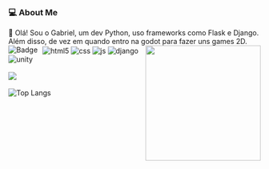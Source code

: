 <h3>💻 About Me </h3>
👋 Olá! Sou o Gabriel, um dev Python, uso frameworks como Flask e Django. Além disso, de vez em quando entro na godot para fazer uns games 2D. 

<img align='right' src="https://media.giphy.com/media/M9gbBd9nbDrOTu1Mqx/giphy.gif" width="230">

<!--[![Naveen's github stats](https://github-readme-stats.vercel.app/api?username=dwonatagabriel&show_icons=true&theme=merko&hide=["contribs","issues"])](https://github.com/naveenverma1)-->



<div style="display: inline_block">
  <img align="center" alt="html5" src="https://img.shields.io/badge/HTML5-E34F26?style=for-the-badge&logo=html5&logoColor=white" />
  <img align="center" alt="css" src="https://img.shields.io/badge/CSS3-1572B6?style=for-the-badge&logo=css3&logoColor=white" />
  <img align="center" alt="js" src="https://img.shields.io/badge/JavaScript-F7DF1E?style=for-the-badge&logo=javascript&logoColor=black" />
 <!--<img align="center" alt="nodejs" src="https://img.shields.io/badge/Node.js-43853D?style=for-the-badge&logo=node.js&logoColor=white" />-->
 <img align="center" alt="Badge"  style="float: left; margin-right: 10px;" src="https://img.shields.io/badge/python%20-%2314354C.svg?&style=for-the-badge&logo=python&logoColor=white"/> 

 <img align="center" alt="django" src="https://img.shields.io/badge/Django-092E20?style=for-the-badge&logo=django&logoColor=white"/>
  <img align="center" alt="unity" src="https://img.shields.io/badge/Unity-100000?style=for-the-badge&logo=unity&logoColor=white"/><br><br>
 <img src="https://img.shields.io/badge/Godot-478CBF?style=for-the-badge&logo=godot-engine&logoColor=white"/>

 
</div><br/

![Top Langs](https://github-readme-stats.vercel.app/api/top-langs/?username=dgabrielsales&hide_progress=true&theme=dark)
